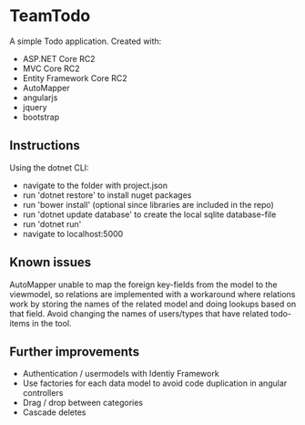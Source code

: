 # TeamTodo

A simple Todo application. Created with: 

*   ASP.NET Core RC2
*   MVC Core RC2
*   Entity Framework Core RC2
*   AutoMapper
*   angularjs
*   jquery
*   bootstrap

## Instructions

Using the dotnet CLI:

*   navigate to the folder with project.json
*   run 'dotnet restore' to install nuget packages
*   run 'bower install' (optional since libraries are included in the repo)
*   run 'dotnet update database' to create the local sqlite database-file
*   run 'dotnet run'
*   navigate to localhost:5000


## Known issues

AutoMapper unable to map the foreign key-fields from the model to the viewmodel,
so relations are implemented with a workaround where relations work by storing the names of the related model
and doing lookups based on that field. Avoid changing the names of users/types that have related todo-items in the tool.


## Further improvements

*   Authentication / usermodels with Identiy Framework
*   Use factories for each data model to avoid code duplication in angular controllers
*   Drag / drop between categories
*   Cascade deletes
